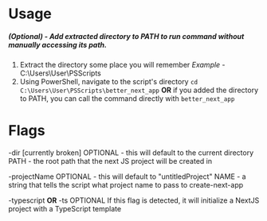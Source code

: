 # Usage
##### *(Optional) - Add extracted directory to PATH to run command without manually accessing its path.*

1. Extract the directory some place you will remember
	*Example* - C:\Users\User\PSScripts
2. Using PowerShell, navigate to the script's directory
	`cd C:\Users\User\PSScripts\better_next_app` **OR** if you added the directory to PATH, you can call the command directly with `better_next_app`

# Flags
-dir <PATH> [currently broken]
	OPTIONAL - this will default to the current directory
	PATH - the root path that the next JS project will be created in

-projectName <NAME> 
	OPTIONAL - this will default to "untitledProject"
	NAME - a string that tells the script what project name to pass to create-next-app

-typescript **OR** -ts
	OPTIONAL
	If this flag is detected, it will initialize a NextJS project with a TypeScript template
	
